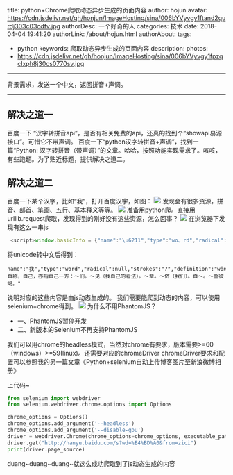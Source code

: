 title: python+Chrome爬取动态异步生成的页面内容
author: hojun
avatar: https://cdn.jsdelivr.net/gh/honjun/ImageHosting/sina/006bYVyvgy1ftand2qurdj303c03cdfv.jpg
authorDesc: 一个好奇的人
categories: 技术
date: 2018-04-04 19:41:20
authorLink: /about/hojun.html
authorAbout:
tags:
 - python
keywords: 爬取动态异步生成的页面内容
description: 
photos:
 - https://cdn.jsdelivr.net/gh/honjun/ImageHosting/sina/006bYVyvgy1fpzqclxph8j30cs0770sv.jpg
---
背景需求，发送一个中文，返回拼音+声调。

----------

## **解决之道一** 
百度一下 “汉字转拼音api”，是否有相关免费的api，还真的找到个“showapi易源接口”。可惜它不带声调。
百度一下“python汉字转拼音+声调”，找到一篇“Python: 汉字转拼音（带声调）”的文章。哈哈，按照功能实现需求了。咳咳，有些跑题。为了贴近标题，提供解决之道二。
## **解决之道二**
百度一下某个汉字，比如“我”，打开百度汉字，如图：
![](https://cdn.jsdelivr.net/gh/honjun/ImageHosting/sina/006bYVyvgy1fq0v93g70oj30n00eut9g.jpg)
发现会有很多资源，拼音、部首、笔画、五行、基本释义等等。
![](https://cdn.jsdelivr.net/gh/honjun/ImageHosting/sina/006bYVyvgy1fpzqclxph8j30cs0770sv.jpg)
准备用python爬。直接用urllib.request爬取，发现得到的刚好没有这些资源，怎么回事？
![](https://cdn.jsdelivr.net/gh/honjun/ImageHosting/sina/006bYVyvgy1fpu48ng5ooj30k00boq2w.jpg)
在浏览器下发现有这么一串js
```js
 <script>window.basicInfo = {"name":"\u6211","type":"wo、rd","radical":null,"strokes":"7","definition":"w\u01d2#wo3#\u81ea\u79f0\uff0c\u81ea\u5df1\uff0c\u4ea6\u6307\u81ea\u5df1\u4e00\u65b9\uff1a\uff5e\u4eec\u3002\uff5e\u89c1\uff08\u6211\u81ea\u5df1\u7684\u770b\u6cd5\uff09\u3002\uff5e\u8f88\u3002\uff5e\u4faa\uff08\u6211\u4eec\uff09\u3002\u81ea\uff5e\u3002\uff5e\u76c8\u5f7c\u7aed\u3002"};</script>
```
 将unicode转中文后得到：
 ```zh
 name":"我","type":"word","radical":null,"strokes":"7","definition":"wǒ#wo3#自称，自己，亦指自己一方：～们。～见（我自己的看法）。～辈。～侪（我们）。自～。～盈彼竭。"
 ```
 说明对应的这些内容是由js动态生成的。
 我们需要能爬到动态的内容，可以使用selenium+chrome得到。
 ![](https://cdn.jsdelivr.net/gh/honjun/ImageHosting/sina/006bYVyvgy1fq0uvkbjosj30fb08caa0.jpg)
 为什么不用PhantomJS？

 - 一、PhantomJS暂停开发
 - 二、新版本的Selenium不再支持PhantomJS

我们可以用chrome的headless模式，当然对chrome有要求，版本需要>=60（windows）>=59(linux)。还需要对应的chromeDriver
chromeDriver要求和配置可以参照我的另一篇文章《Python+selenium自动上传博客图片至新浪微博相册》

上代码~
```python
from selenium import webdriver
from selenium.webdriver.chrome.options import Options

chrome_options = Options()
chrome_options.add_argument('--headless')
chrome_options.add_argument('--disable-gpu')
driver = webdriver.Chrome(chrome_options=chrome_options, executable_path='C:\Program Files (x86)\Google\Chrome\Application\chromedriver.exe')
driver.get("http://hanyu.baidu.com/s?wd=%E4%BD%A0&from=zici")
print(driver.page_source)
```
duang~duang~duang~就这么成功爬取到了js动态生成的内容